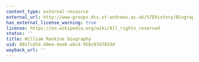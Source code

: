 ```yaml
---
content_type: external-resource
external_url: http://www-groups.dcs.st-andrews.ac.uk/%7Ehistory/Biographies/Rankine.html
has_external_license_warning: true
license: https://en.wikipedia.org/wiki/All_rights_reserved
status: ''
title: William Rankine biography
uid: 801fcd54-49ee-4ee6-abc4-95bc07d7819d
wayback_url: ''
---
```

